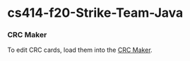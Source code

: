 # cs414-f20-Strike-Team-Java

### CRC Maker
To edit CRC cards, load them into the [CRC Maker](https://echeung.me/crcmaker/).
